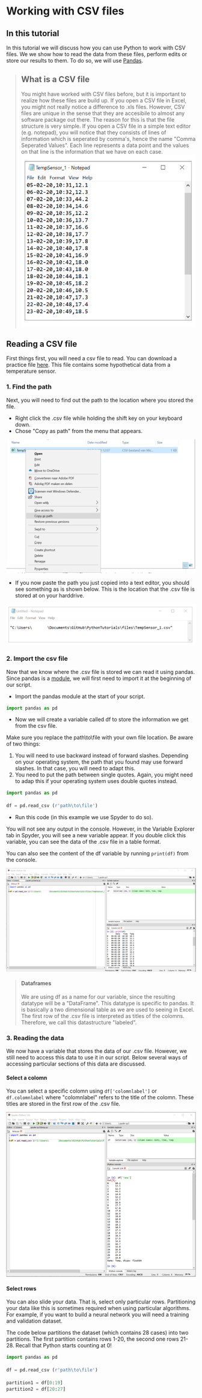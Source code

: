 # Working with CSV files

## In this tutorial

In this tutorial we will discuss how you can use Python to work with CSV files. We we show how to read the data from these files, perform edits or store our results to them. To do so, we will use [Pandas](https://pandas.pydata.org/pandas-docs/version/0.15/tutorials.html). 

> ## What is a CSV file
> You might have worked with CSV files before, but it is important to realize how these files are build up. If you open a CSV file in Excel, you might not really notice a difference to .xls files. However, CSV files are unique in the sense that they are accesibile to almost any software package out there. The reason for this is that the file structure is very simple. If you open a CSV file in a simple text editor (e.g. notepad), you will notice that they consists of lines of information which is seperated by comma's, hence the name "Comma Seperated Values". Each line represents a data point and the values on that line is the information that we have on each case.
> ![](../../images/01_06/1.png)

## Reading a CSV file

First things first, you will need a csv file to read. You can download a practice file [here](https://raw.githubusercontent.com/MarjoleinHordijk/PythonTutorials/master/files/TempSensor_1.csv). This file contains some hypothetical data from a temperature sensor.

### 1. Find the path

Next, you will need to find out the path to the location where you stored the file. 

- Right click the .csv file while holding the shift key on your keyboard down.
- Chose "Copy as path" from the menu that appears.

![](../../images/01_06/2.png)

- If you now paste the path you just copied into a text editor, you should see something as is shown below. This is the location that the .csv file is stored at on your harddrive.

![](../../images/01_06/3.png)

### 2. Import the csv file

Now that we know where the .csv file is stored we can read it using pandas. Since pandas is a [module](01_05_Modules.md), we will first need to import it at the beginning of our script.

- Import the pandas module at the start of your script.

```python
import pandas as pd
```

- Now we will create a variable called df to store the information we get from the csv file.

Make sure you replace the path\to\file with your own file location.
Be aware of two things: 
1. You will need to use backward instead of forward slashes. Depending on your operating system, the path that you found may use forward slashes. In that case, you will need to adapt this.
2. You need to put the path between single quotes. Again, you might need to adap this if your operating system uses double quotes instead.

```python
import pandas as pd

df = pd.read_csv (r'path\to\file')
```

- Run this code (in this example we use Spyder to do so).

You will not see any output in the console. However, in the Variable Explorer tab in Spyder, you will see a new variable appear. If you double click this variable, you can see the data of the .csv file in a table format. 

You can also see the content of the df variable by running ```print(df)``` from the console.

![](../../images/01_06/4.png)

> #### Dataframes
> We are using df as a name for our variable, since the resulting datatype will be a "DataFrame". This datatype is specific to pandas. It is basically a two dimensional table as we are used to seeing in Excel. The first row of the .csv file is interpreted as titles of the colomns. Therefore, we call this datastructure "labeled". 

### 3. Reading the data

We now have a variable that stores the data of our .csv file. However, we still need to access this data to use it in our script. Below several ways of accessing particular sections of this data are discussed.

#### Select a colomn

You can select a specific colomn using ```df['colomnlabel']``` or ```df.colomnlabel``` where "colomnlabel" refers to the title of the colomn. These titles are stored in the first row of the .csv file.

![](../../images/01_06/5.png)

#### Select rows

You can also slide your data. That is, select only particular rows. Partitioning your data like this is sometimes required when using particular algorithms. For example, if you want to build a neural network you will need a training and validation dataset.

The code below partitions the dataset (which contains 28 cases) into two partitions. The first partition contains rows 1-20, the second one rows 21-28. Recall that Python starts counting at 0!

```python
import pandas as pd

df = pd.read_csv (r'path\to\file')

partition1 = df[0:19]
partition2 = df[20:27]
```